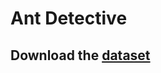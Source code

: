# Ant Detective

## Download the [dataset](https://github.com/Niche-Squad/ant-detective/releases/download/1.0/yolo-ant-detective.zip)
